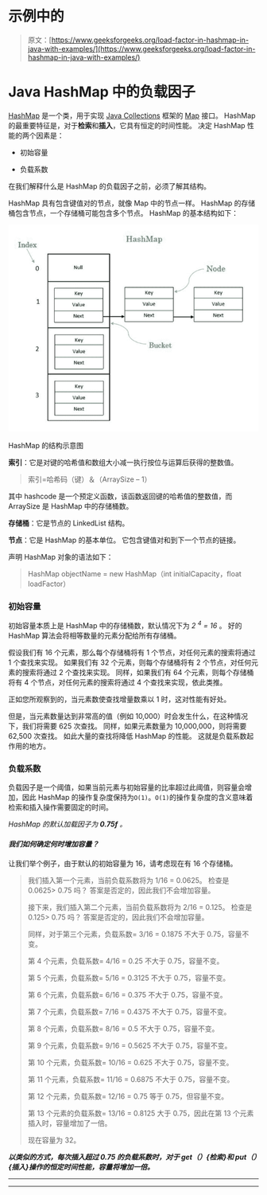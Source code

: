 # 示例中的

> 原文：[https://www.geeksforgeeks.org/load-factor-in-hashmap-in-java-with-examples/](https://www.geeksforgeeks.org/load-factor-in-hashmap-in-java-with-examples/)

# Java HashMap 中的负载因子

[HashMap](http://www.geeksforgeeks.org/java-util-hashmap-in-java/) 是一个类，用于实现 [Java Collections](https://www.geeksforgeeks.org/collections-in-java-2/) 框架的 [Map](https://www.geeksforgeeks.org/map-interface-java-examples/) 接口。 HashMap 的最重要特征是，对于**检索**和**插入**，它具有恒定的时间性能。 决定 HashMap 性能的两个因素是：

*   初始容量

*   负载系数

在我们解释什么是 HashMap 的负载因子之前，必须了解其结构。

HashMap 具有包含键值对的节点，就像 Map 中的节点一样。 HashMap 的存储桶包含节点，一个存储桶可能包含多个节点。 HashMap 的基本结构如下：

![](img/4df90025256ed5d6298299813e948569.png)

HashMap 的结构示意图

**索引**：它是对键的哈希值和数组大小减一执行按位与运算后获得的整数值。

> 索引=哈希码（键）＆（ArraySize – 1）

其中 hashcode 是一个预定义函数，该函数返回键的哈希值的整数值，而 ArraySize 是 HashMap 中的存储桶数。

**存储桶**：它是节点的 LinkedList 结构。

**节点**：它是 HashMap 的基本单位。 它包含键值对和到下一个节点的链接。

声明 HashMap 对象的语法如下：

> HashMap objectName = new HashMap（int initialCapacity，float loadFactor）

### 初始容量

初始容量本质上是 HashMap 中的存储桶数，默认情况下为 *2 <sup>4</sup> = 16* 。 好的 HashMap 算法会将相等数量的元素分配给所有存储桶。

假设我们有 16 个元素，那么每个存储桶将有 1 个节点，对任何元素的搜索将通过 1 个查找来实现。 如果我们有 32 个元素，则每个存储桶将有 2 个节点，对任何元素的搜索将通过 2 个查找来实现。 同样，如果我们有 64 个元素，则每个存储桶将有 4 个节点，对任何元素的搜索将通过 4 个查找来实现，依此类推。

正如您所观察到的，当元素数使查找增量数乘以 1 时，这对性能有好处。

但是，当元素数量达到非常高的值（例如 10,000）时会发生什么，在这种情况下，我们将需要 625 次查找。 同样，如果元素数量为 10,000,000，则将需要 62,500 次查找。 如此大量的查找将降低 HashMap 的性能。 这就是负载系数起作用的地方。

### 负载系数

负载因子是一个阈值，如果当前元素与初始容量的比率超过此阈值，则容量会增加，因此 HashMap 的操作复杂度保持为`O(1)`。`O(1)`的操作复杂度的含义意味着检索和插入操作需要固定的时间。

*HashMap 的默认加载因子为 **0.75f** 。*

#### *我们如何确定何时增加容量？*

让我们举个例子，由于默认的初始容量为 16，请考虑现在有 16 个存储桶。

> 我们插入第一个元素，当前负载系数将为 1/16 = 0.0625。 检查是 0.0625> 0.75 吗？ 答案是否定的，因此我们不会增加容量。
> 
> 接下来，我们插入第二个元素，当前负载系数将为 2/16 = 0.125。 检查是 0.125> 0.75 吗？ 答案是否定的，因此我们不会增加容量。
> 
> 同样，对于第三个元素，负载系数= 3/16 = 0.1875 不大于 0.75，容量不变。
> 
> 第 4 个元素，负载系数= 4/16 = 0.25 不大于 0.75，容量不变。
> 
> 第 5 个元素，负载系数= 5/16 = 0.3125 不大于 0.75，容量不变。
> 
> 第 6 个元素，负载系数= 6/16 = 0.375 不大于 0.75，容量不变。
> 
> 第 7 个元素，负载系数= 7/16 = 0.4375 不大于 0.75，容量不变。
> 
> 第 8 个元素，负载系数= 8/16 = 0.5 不大于 0.75，容量不变。
> 
> 第 9 个元素，负载系数= 9/16 = 0.5625 不大于 0.75，容量不变。
> 
> 第 10 个元素，负载系数= 10/16 = 0.625 不大于 0.75，容量不变。
> 
> 第 11 个元素，负载系数= 11/16 = 0.6875 不大于 0.75，容量不变。
> 
> 第 12 个元素，负载系数= 12/16 = 0.75 等于 0.75，但容量不变。
> 
> 第 13 个元素的负载系数= 13/16 = 0.8125 大于 0.75，因此在第 13 个元素插入时，容量增加了一倍。
> 
> 现在容量为 32。

***以类似的方式，每次插入超过 0.75 的负载系数时，对于 get（）{检索}和 put（）{插入}操作的恒定时间性能，容量将增加一倍。***



* * *

* * *



